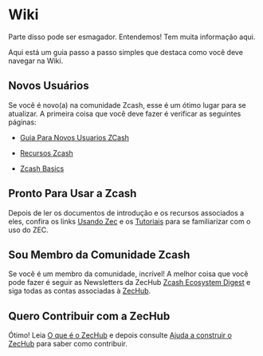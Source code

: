 # Wiki

Parte disso pode ser esmagador. Entendemos! Tem muita informação aqui.

Aqui está um guia passo a passo simples que destaca como você deve navegar na Wiki.

## Novos Usuários

Se você é novo(a) na comunidade Zcash, esse é um ótimo lugar para se atualizar. A primeira coisa que você deve fazer é verificar as seguintes páginas:

- [Guia Para Novos Usuarios ZCash](https://www.notion.so/Zcash-New-User-Guide-78c340cd6b18485f945e2bce4b6a8748)

- [Recursos Zcash](https://www.notion.so/Zcash-Resources-e9a51eb117604fbc870f1d6c6e83ee95)

- [Zcash Basics](https://odysee.com/@zcashbrasil:a/basic:b)

## Pronto Para Usar a Zcash

Depois de ler os documentos de introdução e os recursos associados a eles, confira os links [Usando Zec](https://www.notion.so/Using-ZEC-6e0c1b5182f34abdba476185f63fde9d) e os [Tutoriais](https://www.notion.so/Tutorials-291d67ff451f43209d889bcb632feb37) para se familiarizar com o uso do ZEC.

## Sou Membro da Comunidade Zcash

Se você é um membro da comunidade, incrível! A melhor coisa que você pode fazer é seguir as Newsletters da ZecHub [Zcash Ecosystem Digest](https://zechubrazil.substack.com/) e siga todas as contas associadas à [ZecHub](https://zechub.wiki/).

## Quero Contribuir com a ZecHub

Ótimo! Leia [O que é o ZecHub](https://zechub.wiki/explore) e depois consulte [Ajuda a construir o ZecHub](https://zechub.wiki/contribute/help-build-zechub) para saber como contribuir.


